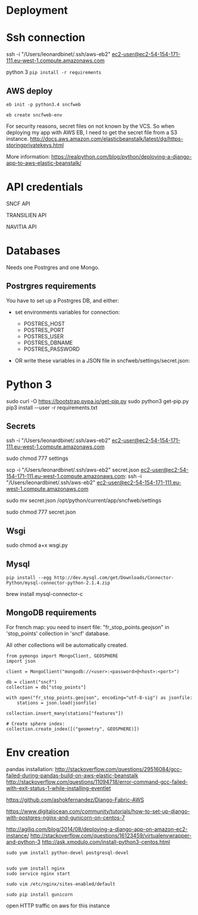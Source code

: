 # Deployment

# Ssh connection

ssh -i "/Users/leonardbinet/.ssh/aws-eb2" ec2-user@ec2-54-154-171-111.eu-west-1.compute.amazonaws.com

python 3
`pip install -r requirements`

## AWS deploy

```
eb init -p python3.4 sncfweb

eb create sncfweb-env
```
For security reasons, secret files on not known by the VCS. So when deploying my app with AWS EB, I need to get the secret file from a S3 instance.
http://docs.aws.amazon.com/elasticbeanstalk/latest/dg/https-storingprivatekeys.html

More information:
https://realpython.com/blog/python/deploying-a-django-app-to-aws-elastic-beanstalk/

# API credentials
SNCF API

TRANSILIEN API

NAVITIA API

# Databases
Needs one Postrgres and one Mongo.

## Postrgres requirements
You have to set up a Postrgres DB, and either:
- set environments variables for connection:
    - POSTRES_HOST
    - POSTRES_PORT
    - POSTRES_USER
    - POSTRES_DBNAME
    - POSTRES_PASSWORD

- OR write these variables in a JSON file in sncfweb/settings/secret.json:

# Python 3
sudo curl -O https://bootstrap.pypa.io/get-pip.py
sudo python3 get-pip.py
pip3 install --user -r requirements.txt

## Secrets


ssh -i "/Users/leonardbinet/.ssh/aws-eb2" ec2-user@ec2-54-154-171-111.eu-west-1.compute.amazonaws.com

sudo chmod 777 settings

scp -i "/Users/leonardbinet/.ssh/aws-eb2" secret.json ec2-user@ec2-54-154-171-111.eu-west-1.compute.amazonaws.com:
ssh -i "/Users/leonardbinet/.ssh/aws-eb2" ec2-user@ec2-54-154-171-111.eu-west-1.compute.amazonaws.com

sudo mv secret.json /opt/python/current/app/sncfweb/settings

sudo chmod 777 secret.json

## Wsgi
sudo chmod a+x wsgi.py

## Mysql
```
pip install --egg http://dev.mysql.com/get/Downloads/Connector-Python/mysql-connector-python-2.1.4.zip
```
brew install mysql-connector-c


## MongoDB requirements

For french map: you need to insert file: "fr_stop_points.geojson" in 'stop_points' collection in 'sncf' database.

All other collections will be automatically created.

```
from pymongo import MongoClient, GEOSPHERE
import json

client = MongoClient("mongodb://<user>:<password>@<host>:<port>")

db = client("sncf")
collection = db["stop_points"]

with open("fr_stop_points.geojson", encoding="utf-8-sig") as jsonfile:                        
    stations = json.load(jsonfile)

collection.insert_many(stations["features"])

# Create sphere index:
collection.create_index([("geometry", GEOSPHERE)])

```


# Env creation

pandas installation:
http://stackoverflow.com/questions/29516084/gcc-failed-during-pandas-build-on-aws-elastic-beanstalk
http://stackoverflow.com/questions/11094718/error-command-gcc-failed-with-exit-status-1-while-installing-eventlet


https://github.com/ashokfernandez/Django-Fabric-AWS

https://www.digitalocean.com/community/tutorials/how-to-set-up-django-with-postgres-nginx-and-gunicorn-on-centos-7

http://agiliq.com/blog/2014/08/deploying-a-django-app-on-amazon-ec2-instance/
http://stackoverflow.com/questions/16123459/virtualenvwrapper-and-python-3
http://ask.xmodulo.com/install-python3-centos.html
```
sudo yum install python-devel postgresql-devel


sudo yum install nginx
sudo service nginx start

sudo vim /etc/nginx/sites-enabled/default

sudo pip install gunicorn
```
open HTTP traffic on aws for this instance
